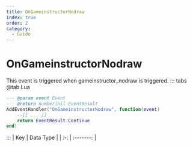```yaml
---
title: OnGameinstructorNodraw
index: true
order: 2
category:
  - Guide
---
```


# OnGameinstructorNodraw
This event is triggered when gameinstructor_nodraw is triggered.
::: tabs
@tab Lua
```lua
--- @param event Event
--- @return number|nil EventResult
AddEventHandler("OnGameinstructorNodraw", function(event)
    --[[ ... ]]
    return EventResult.Continue
end)
```

:::
| Key | Data Type |
| :-: | :-------: |